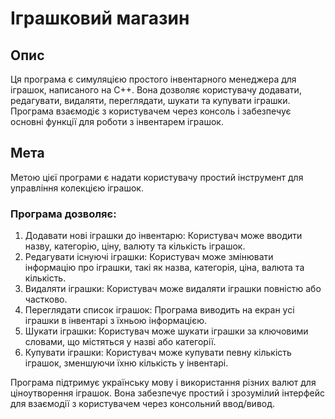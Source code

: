 # Іграшковий магазин
## Опис
Ця програма є симуляцією простого інвентарного менеджера для іграшок, написаного на C++. Вона дозволяє користувачу додавати, редагувати, видаляти, переглядати, шукати та купувати іграшки. Програма взаємодіє з користувачем через консоль і забезпечує основні функції для роботи з інвентарем іграшок.

## Мета
Метою цієї програми є надати користувачу простий інструмент для управління колекцією іграшок. 

### Програма дозволяє:
1. Додавати нові іграшки до інвентарю: Користувач може вводити назву, категорію, ціну, валюту та кількість іграшок.
2. Редагувати існуючі іграшки: Користувач може змінювати інформацію про іграшки, такі як назва, категорія, ціна, валюта та кількість.
3. Видаляти іграшки: Користувач може видаляти іграшки повністю або частково.
4. Переглядати список іграшок: Програма виводить на екран усі іграшки в інвентарі з їхньою інформацією.
5. Шукати іграшки: Користувач може шукати іграшки за ключовими словами, що містяться у назві або категорії.
6. Купувати іграшки: Користувач може купувати певну кількість іграшок, зменшуючи їхню кількість у інвентарі.

Програма підтримує українську мову і використання різних валют для ціноутворення іграшок. Вона забезпечує простий і зрозумілий інтерфейс для взаємодії з користувачем через консольний ввод/вивод.
